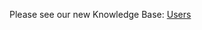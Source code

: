 Please see our new Knowledge Base: [Users](https://support.emby.media/support/solutions/articles/44001160237-users)